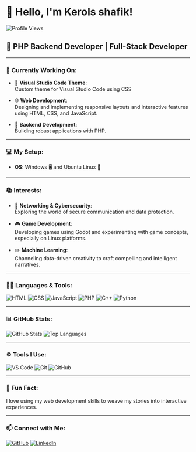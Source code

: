 # 👋 Hello, I'm Kerols shafik!
![Profile Views](https://komarev.com/ghpvc/?username=kerols_shafik&style=flat-square&color=blue)

## 🐘 PHP Backend Developer | Full-Stack Developer 

---

### 🌱 Currently Working On:
- 🎨 **Visual Studio Code Theme**:  
   Custom theme for Visual Studio Code using CSS

- 🌐 **Web Development**:  
   Designing and implementing responsive layouts and interactive features using HTML, CSS, and JavaScript.

- 🔧 **Backend Development**:  
   Building robust applications with PHP.

---

### 💻 My Setup:
- **OS**: Windows 🖥️ and Ubuntu Linux 🐧

---

### 📚 Interests:
- 🔐 **Networking & Cybersecurity**:  
   Exploring the world of secure communication and data protection.

- 🎮 **Game Development**:  
   Developing games using Godot and experimenting with game concepts, especially on Linux platforms.

- ✏️ **Machine Learning**:  
   Channeling data-driven creativity to craft compelling and intelligent narratives.

---

### 👨‍💻 Languages & Tools:
<p>
    <img src="https://img.shields.io/badge/HTML-E34F26?style=for-the-badge&logo=html5&logoColor=white" alt="HTML"/>
    <img src="https://img.shields.io/badge/CSS-1572B6?style=for-the-badge&logo=css3&logoColor=white" alt="CSS"/>
    <img src="https://img.shields.io/badge/JavaScript-F7DF1E?style=for-the-badge&logo=javascript&logoColor=black" alt="JavaScript"/>
    <img src="https://img.shields.io/badge/PHP-777BB4?style=for-the-badge&logo=php&logoColor=white" alt="PHP"/>
    <img src="https://img.shields.io/badge/C++-00599C?style=for-the-badge&logo=c%2B%2B&logoColor=white" alt="C++"/>
    <img src="https://img.shields.io/badge/Python-3776AB?style=for-the-badge&logo=python&logoColor=white" alt="Python"/>
</p>

---

### 📊 GitHub Stats:
<p>
    <img src="https://github-readme-stats.vercel.app/api?username=YOUR_USERNAME&show_icons=true&theme=radical" alt="GitHub Stats" />
    <img src="https://github-readme-stats.vercel.app/api/top-langs/?username=YOUR_USERNAME&layout=compact&theme=radical" alt="Top Languages" />
</p>

---

### ⚙️ Tools I Use:
<p>
    <img src="https://img.shields.io/badge/VS%20Code-007ACC?style=for-the-badge&logo=visual%20studio%20code&logoColor=white" alt="VS Code"/>
    <img src="https://img.shields.io/badge/Git-F05032?style=for-the-badge&logo=git&logoColor=white" alt="Git"/>
    <img src="https://img.shields.io/badge/GitHub-181717?style=for-the-badge&logo=github&logoColor=white" alt="GitHub"/>
</p>

---

### 🚀 Fun Fact:
I love using my web development skills to weave my stories into interactive experiences.

---

### 📫 Connect with Me:
[![GitHub](https://img.shields.io/badge/GitHub-181717?style=for-the-badge&logo=github&logoColor=white)]([https://github.com/YOUR_USERNAME](https://github.com/kerolsshafik))
[![LinkedIn](https://img.shields.io/badge/LinkedIn-0A66C2?style=for-the-badge&logo=linkedin&logoColor=white)]([https://www.linkedin.com/in/YOUR_LINKEDIN_PROFILE](https://www.linkedin.com/in/kerols-shafik-aziz/))
